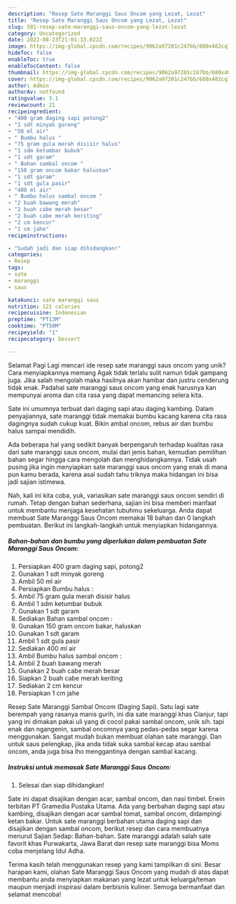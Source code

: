```yaml
---
description: "Resep Sate Maranggi Saus Oncom yang Lezat, Lezat"
title: "Resep Sate Maranggi Saus Oncom yang Lezat, Lezat"
slug: 501-resep-sate-maranggi-saus-oncom-yang-lezat-lezat
category: Uncategorized
date: 2022-08-23T21:01:33.022Z
image: https://img-global.cpcdn.com/recipes/9062a97201c247bb/680x482cq70/sate-maranggi-saus-oncom-foto-resep-utama.jpg
hideToc: false
enableToc: true
enableTocContent: false
thumbnail: https://img-global.cpcdn.com/recipes/9062a97201c247bb/680x482cq70/sate-maranggi-saus-oncom-foto-resep-utama.jpg
cover: https://img-global.cpcdn.com/recipes/9062a97201c247bb/680x482cq70/sate-maranggi-saus-oncom-foto-resep-utama.jpg
author: Admin
authorAv: notfound
ratingvalue: 3.1
reviewcount: 21
recipeingredient:
- "400 gram daging sapi potong2"
- "1 sdt minyak goreng"
- "50 ml air"
- " Bumbu halus "
- "75 gram gula merah disisir halus"
- "1 sdm ketumbar bubuk"
- "1 sdt garam"
- " Bahan sambal oncom "
- "150 gram oncom bakar haluskan"
- "1 sdt garam"
- "1 sdt gula pasir"
- "400 ml air"
- " Bumbu halus sambal oncom "
- "2 buah bawang merah"
- "2 buah cabe merah besar"
- "2 buah cabe merah keriting"
- "2 cm kencur"
- "1 cm jahe"
recipeinstructions:

- "Sudah jadi dan siap dihidangkan!"
categories:
- Resep
tags:
- sate
- maranggi
- saus

katakunci: sate maranggi saus 
nutrition: 121 calories
recipecuisine: Indonesian
preptime: "PT13M"
cooktime: "PT50M"
recipeyield: "1"
recipecategory: Dessert

---
```



Selamat Pagi Lagi mencari ide resep sate maranggi saus oncom yang unik? Cara menyiapkannya memang Agak tidak terlalu sulit namun tidak gampang juga. Jika salah mengolah maka hasilnya akan hambar dan justru cenderung tidak enak. Padahal sate maranggi saus oncom yang enak harusnya kan mempunyai aroma dan cita rasa yang dapat memancing selera kita.


Sate ini umumnya terbuat dari daging sapi atau daging kambing. Dalam penyajiannya, sate maranggi tidak memakai bumbu kacang karena cita rasa dagingnya sudah cukup kuat. Bikin ambal oncom, rebus air dan bumbu halus sampai mendidih.

Ada beberapa hal yang sedikit banyak berpengaruh terhadap kualitas rasa dari sate maranggi saus oncom, mulai dari jenis bahan, kemudian pemilihan bahan segar hingga cara mengolah dan menghidangkannya. Tidak usah pusing jika ingin menyiapkan sate maranggi saus oncom yang enak di mana pun kamu berada, karena asal sudah tahu triknya maka hidangan ini bisa jadi sajian istimewa.


Nah, kali ini kita coba, yuk, variasikan sate maranggi saus oncom sendiri di rumah. Tetap dengan bahan sederhana, sajian ini bisa memberi manfaat untuk membantu menjaga kesehatan tubuhmu sekeluarga. Anda dapat membuat Sate Maranggi Saus Oncom memakai 18 bahan dan 0 langkah pembuatan. Berikut ini langkah-langkah untuk menyiapkan hidangannya.

<!--inarticleads1-->

##### Bahan-bahan dan bumbu yang diperlukan dalam pembuatan Sate Maranggi Saus Oncom:

1. Persiapkan 400 gram daging sapi, potong2
1. Gunakan 1 sdt minyak goreng
1. Ambil 50 ml air
1. Persiapkan  Bumbu halus :
1. Ambil 75 gram gula merah disisir halus
1. Ambil 1 sdm ketumbar bubuk
1. Gunakan 1 sdt garam
1. Sediakan  Bahan sambal oncom :
1. Gunakan 150 gram oncom bakar, haluskan
1. Gunakan 1 sdt garam
1. Ambil 1 sdt gula pasir
1. Sediakan 400 ml air
1. Ambil  Bumbu halus sambal oncom :
1. Ambil 2 buah bawang merah
1. Gunakan 2 buah cabe merah besar
1. Siapkan 2 buah cabe merah keriting
1. Sediakan 2 cm kencur
1. Persiapkan 1 cm jahe


Resep Sate Maranggi Sambal Oncom (Daging Sapi). Satu lagi sate berempah yang rasanya manis gurih, ini dia sate maranggi khas Cianjur, tapi yang ini dimakan pakai uli yang di cocol pakai sambal oncom, unik sih. tapi enak dan ngangenin, sambal oncomnya yang pedas-pedas segar karena menggunakan. Sangat mudah bukan membuat olahan sate maranggi. Dan untuk saus pelengkap, jika anda tidak suka sambal kecap atau sambal oncom, anda juga bisa lho menggantinya dengan sambal kacang. 

<!--inarticleads2-->

##### Instruksi untuk memasak Sate Maranggi Saus Oncom:


1. Selesai dan siap dihidangkan!

Sate ini dapat disajikan dengan acar, sambal oncom, dan nasi timbel. Erwin terbitan PT Gramedia Pustaka Utama. Ada yang berbahan daging sapi atau kambing, disajikan dengan acar sambal tomat, sambal oncom, didampingi ketan bakar. Untuk sate maranggi berbahan utama daging sapi dan disajikan dengan sambal oncom, berikut resep dan cara membuatnya menurut Sajian Sedap: Bahan-bahan. Sate maranggi adalah salah sate favorit khas Purwakarta, Jawa Barat dan resep sate maranggi bisa Moms coba menjelang Idul Adha. 

Terima kasih telah menggunakan resep yang kami tampilkan di sini. Besar harapan kami, olahan Sate Maranggi Saus Oncom yang mudah di atas dapat membantu anda menyiapkan makanan yang lezat untuk keluarga/teman maupun menjadi inspirasi dalam berbisnis kuliner. Semoga bermanfaat dan selamat mencoba!
